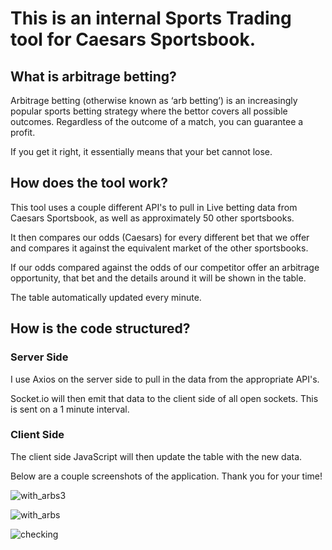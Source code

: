 # This is an internal Sports Trading tool for Caesars Sportsbook.

## What is arbitrage betting?
Arbitrage betting (otherwise known as ‘arb betting’) is an increasingly popular sports betting strategy where the bettor covers all possible outcomes. Regardless of the outcome of a match, you can guarantee a profit.

If you get it right, it essentially means that your bet cannot lose. 

## How does the tool work?
This tool uses a couple different API's to pull in Live betting data from Caesars Sportsbook, as well as approximately 50 other sportsbooks.

It then compares our odds (Caesars) for every different bet that we offer and compares it against the equivalent market of the other sportsbooks.

If our odds compared against the odds of our competitor offer an arbitrage opportunity, that bet and the details around it will be shown in the table.

The table automatically updated every minute.

## How is the code structured?

### Server Side
I use Axios on the server side to pull in the data from the appropriate API's.

Socket.io will then emit that data to the client side of all open sockets. This is sent on a 1 minute interval.

### Client Side
The client side JavaScript will then update the table with the new data.



Below are a couple screenshots of the application. Thank you for your time!



![with_arbs3](https://user-images.githubusercontent.com/93163082/169880288-3cb09e61-2a11-4940-8607-8a3625321c0f.png)


![with_arbs](https://user-images.githubusercontent.com/93163082/169875822-77eef13f-27ed-45f2-af33-0599492534ea.png)


![checking](https://user-images.githubusercontent.com/93163082/169905553-b0518a34-114a-4ee4-8841-b170cebd7338.gif)





